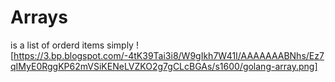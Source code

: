 # Arrays
is a list of orderd items simply
![https://3.bp.blogspot.com/-4tK39Tai3i8/W9gIkh7W41I/AAAAAAABNhs/Ez7qIMyE0RggKP62mVSiKENeLVZKO2g7gCLcBGAs/s1600/golang-array.png]